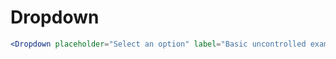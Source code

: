# Dropdown
  
```jsx
<Dropdown placeholder="Select an option" label="Basic uncontrolled example" items="Apple, Orange, Cranberry" inputWidth={300}/>
```
  
